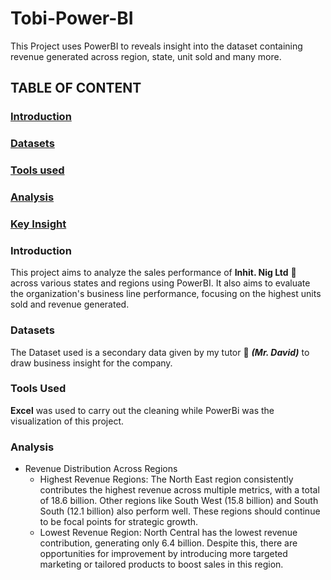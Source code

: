 # Tobi-Power-BI
This Project uses PowerBI to reveals insight into the dataset containing revenue generated across region, state, unit sold and many more.
## TABLE OF CONTENT
### [Introduction](introduction)
### [Datasets](datasets)
### [Tools used](tools_used)
### [Analysis](analysis)
### [Key Insight](key_insight)

### Introduction
This project aims to analyze the sales performance of **Inhit. Nig Ltd** 🏢 across various states and regions using PowerBI. It also aims to evaluate the organization's business line performance, focusing on the highest units sold and revenue generated.
### Datasets
The Dataset used is a secondary data given by my tutor 👨 ***(Mr. David)*** to draw business insight for the company.
### Tools Used
**Excel** was used to carry out the cleaning while PowerBi was the visualization of this project.
### Analysis
- Revenue Distribution Across Regions
  - Highest Revenue Regions: The North East region consistently contributes the highest revenue across multiple metrics, with a total of 18.6 billion. Other regions like South West (15.8 billion) and South South (12.1 billion) also perform well. These regions should continue to be focal points for strategic growth.
  - Lowest Revenue Region: North Central has the lowest revenue contribution, generating only 6.4 billion. Despite this, there are opportunities for improvement by introducing more targeted marketing or tailored products to boost sales in this region.
